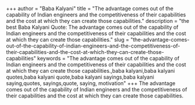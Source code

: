 +++
author = "Baba Kalyani"
title = "The advantage comes out of the capability of Indian engineers and the competitiveness of their capabilities and the cost at which they can create those capabilities."
description = "the best Baba Kalyani Quote: The advantage comes out of the capability of Indian engineers and the competitiveness of their capabilities and the cost at which they can create those capabilities."
slug = "the-advantage-comes-out-of-the-capability-of-indian-engineers-and-the-competitiveness-of-their-capabilities-and-the-cost-at-which-they-can-create-those-capabilities"
keywords = "The advantage comes out of the capability of Indian engineers and the competitiveness of their capabilities and the cost at which they can create those capabilities.,baba kalyani,baba kalyani quotes,baba kalyani quote,baba kalyani sayings,baba kalyani saying,quotes, sayings,quote, saying, motivation"
+++
The advantage comes out of the capability of Indian engineers and the competitiveness of their capabilities and the cost at which they can create those capabilities.
